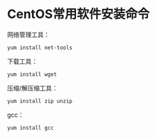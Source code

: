 # CentOS常用软件安装命令

网络管理工具：

```
yum install net-tools
```

下载工具：

```
yum install wget
```

压缩/解压缩工具：

```
yum install zip unzip
```

gcc：

```
yum install gcc
```

